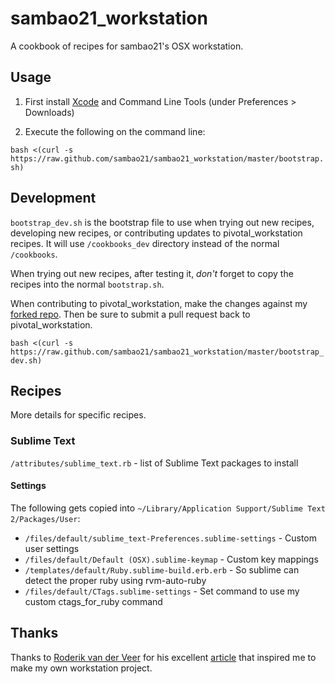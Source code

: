 # sambao21_workstation
A cookbook of recipes for sambao21's OSX workstation.

## Usage

1. First install [Xcode](http://itunes.apple.com/us/app/xcode/id497799835) and Command Line Tools (under Preferences > Downloads)

2. Execute the following on the command line:

`bash <(curl -s https://raw.github.com/sambao21/sambao21_workstation/master/bootstrap.sh)`

## Development
`bootstrap_dev.sh` is the bootstrap file to use when trying out new recipes, developing new recipes, or contributing updates to pivotal_workstation recipes. It will use `/cookbooks_dev` directory instead of the normal `/cookbooks`.

When trying out new recipes, after testing it, *don't* forget to copy the recipes into the normal `bootstrap.sh`.

When contributing to pivotal_workstation, make the changes against my [forked repo](https://github.com/sambao21/pivotal_workstation). Then be sure to submit a pull request back to pivotal_workstation.

`bash <(curl -s https://raw.github.com/sambao21/sambao21_workstation/master/bootstrap_dev.sh)`

## Recipes
More details for specific recipes.

### Sublime Text
`/attributes/sublime_text.rb` - list of Sublime Text packages to install

#### Settings
The following gets copied into `~/Library/Application Support/Sublime Text 2/Packages/User`:
* `/files/default/sublime_text-Preferences.sublime-settings` - Custom user settings
* `/files/default/Default (OSX).sublime-keymap` - Custom key mappings
* `/templates/default/Ruby.sublime-build.erb.erb` - So sublime can detect the proper ruby using rvm-auto-ruby
* `/files/default/CTags.sublime-settings` - Set command to use my custom ctags_for_ruby command

## Thanks
Thanks to [Roderik van der Veer](http://twitter.com/r0derik) for his excellent [article](http://vanderveer.be/blog/2013/01/02/automating-the-setup-of-my-perfect-developer-environment-on-osx-10-dot-8-mountain-lion/) that inspired me to make my own workstation project.
